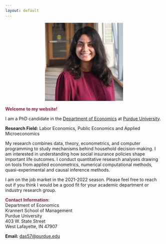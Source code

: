 ```yaml
---
layout: default
---
```


<center><img src="headshot.jpg" style="width:250px;height:250px;"></center>

<span style="color: #8F2137"> **Welcome to my website!**</span>

<!--  My name is Debasmita Das. -->
I am a PhD candidate in the [Department of Economics](https://krannert.purdue.edu/academics/economics/) at [Purdue University](https://www.purdue.edu/).
<!-- , where I'm advised by Victoria Prowse, Trevor Gallen and Kevin Mumford -->

**Research Field:** Labor Economics, Public Economics and Applied Microeconomics
<!-- My main areas of research are in Labor Economics, Public Economics and Applied Microeconomics. -->
<!-- Add JMP -->

My research combines data, theory, econometrics, and computer programming to study mechanisms behind household decision-making. I am interested in understanding how social insurance policies shape important life outcomes. I conduct quantitative research analyses drawing on tools from applied econometrics, numerical computational methods, quasi-experimental and causal inference methods.

<!-- Methodologically, I conduct economic analyses using tools from applied econometrics, numerical computational methods, quasi-experimental and causal inference methods. -->

I am on the job market in the 2021-2022 season. Please feel free to reach out if you think I would be a good fit for your academic department or industry research group.

<!-- I will be interviewing remotely at any interested party's convenience. -->

<span style="color: #8F2137; "> **Contact Information:**</span> <br>
Department of Economics <br>
Krannert School of Management <br>
Purdue University <br>
403 W. State Street <br>
West Lafayette, IN 47907 <br>

<!-- **Email:** <das57@purdue.edu> <br> -->
<i class="fa fa-envelope"> </i> **Email:** <das57@purdue.edu> <br>
<!-- * **Office Location:** KRAN 332 -->
<!-- Below are links to my other professional web pages:<br> -->

<a href ="https://www.linkedin.com/in/dasdebasmita"><i class="fa fa-linkedin fa-2x"> </i></a>
&nbsp;
<a href ="https://github.com/debasmita-das-econ"><i class="fa fa-github fa-2x"> </i></a>
&nbsp;
<a href ="https://scholar.google.com/citations?user=wj_yfJMAAAAJ&hl=en&oi=sra"><i class="ai ai-google-scholar fa-2x"> </i> </a>
&nbsp;
<a href ="https://ideas.repec.org/f/pda898.html"><i class="ai ai-ideas-repec fa-2x"> </i></a>
&nbsp;
<br>

<!--
<table style="width:100%">
  <tr>
    <td width="15%"><i class="ai ai-google-scholar fa-lg"> </i> </td>
    <td><a href ="https://scholar.google.com/citations?user=wj_yfJMAAAAJ&hl=en&oi=sra">Google Scholar</a></td>
  </tr>
  <tr>
    <td width="15%"><i class="fa fa-linkedin fa-lg"> </i></td>
    <td><a href ="https://www.linkedin.com/in/dasdebasmita">LinkedIn</a></td>
  </tr>
  <tr>
    <td width="15%"><i class="fa fa-github fa-lg"> </i></td>
    <td><a href ="https://github.com/debasmita-das-econ">Github</a></td>
  </tr>

</table>

-->


<!-- <img class="profile-picture" src="me.png">
 <img src="headshot.jpg" style="width:250px;height:250px;"> -->
<br>







<br><br><br>

